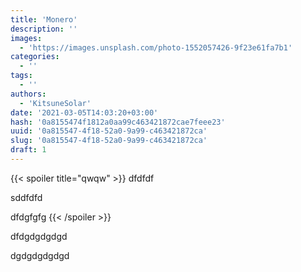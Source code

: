 ```yaml
---
title: 'Monero'
description: ''
images:
  - 'https://images.unsplash.com/photo-1552057426-9f23e61fa7b1'
categories:
  - ''
tags:
  - ''
authors:
  - 'KitsuneSolar'
date: '2021-03-05T14:03:20+03:00'
hash: '0a8155474f1812a0aa99c463421872cae7feee23'
uuid: '0a815547-4f18-52a0-9a99-c463421872ca'
slug: '0a815547-4f18-52a0-9a99-c463421872ca'
draft: 1
---
```


{{< spoiler title="qwqw" >}}
dfdfdf

sddfdfd

dfdgfgfg
{{< /spoiler >}}

dfdgdgdgdgd

dgdgdgdgdgd